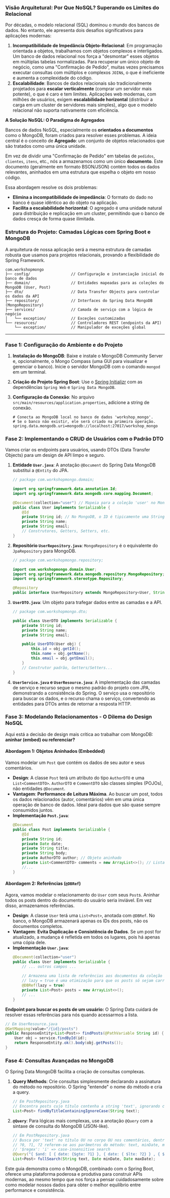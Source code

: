 ### **Visão Arquitetural: Por Que NoSQL? Superando os Limites do Relacional**

Por décadas, o modelo relacional (SQL) dominou o mundo dos bancos de dados. No entanto, ele apresenta dois desafios significativos para aplicações modernas:

1.  **Incompatibilidade de Impedância Objeto-Relacional**: Em programação orientada a objetos, trabalhamos com objetos complexos e interligados. Um banco de dados relacional nos força a "desmontar" esses objetos em múltiplas tabelas normalizadas. Para recuperar um único objeto de negócio, como uma "Confirmação de Pedido", muitas vezes precisamos executar consultas com múltiplos e complexos `JOIN`s, o que é ineficiente e aumenta a complexidade do código.
2.  **Escalabilidade**: Bancos de dados relacionais são tradicionalmente projetados para **escalar verticalmente** (comprar um servidor mais potente), o que é caro e tem limites. Aplicações web modernas, com milhões de usuários, exigem **escalabilidade horizontal** (distribuir a carga em um cluster de servidores mais simples), algo que o modelo relacional não suporta nativamente com eficiência.

**A Solução NoSQL: O Paradigma de Agregados**

Bancos de dados NoSQL, especialmente os **orientados a documentos** como o MongoDB, foram criados para resolver esses problemas. A ideia central é o conceito de **Agregado**: um conjunto de objetos relacionados que são tratados como uma única unidade.

Em vez de dividir uma "Confirmação de Pedido" em tabelas de `pedidos`, `clientes`, `itens`, etc., nós a armazenamos como um único **documento**. Este documento (geralmente em formato BSON/JSON) contém todos os dados relevantes, aninhados em uma estrutura que espelha o objeto em nosso código.

Essa abordagem resolve os dois problemas:

  * **Elimina a incompatibilidade de impedância**: O formato do dado no banco é quase idêntico ao do objeto na aplicação.
  * **Facilita a escalabilidade horizontal**: O agregado é uma unidade natural para distribuição e replicação em um cluster, permitindo que o banco de dados cresça de forma quase ilimitada.

### **Estrutura do Projeto: Camadas Lógicas com Spring Boot e MongoDB**

A arquitetura de nossa aplicação será a mesma estrutura de camadas robusta que usamos para projetos relacionais, provando a flexibilidade do Spring Framework.

```
com.workshopmongo
├── config/                  // Configuração e instanciação inicial do banco de dados
├── domain/                  // Entidades mapeadas para as coleções do MongoDB (User, Post)
├── dto/                     // Data Transfer Objects para controlar os dados da API
├── repository/              // Interfaces do Spring Data MongoDB (MongoRepository)
├── services/                // Camada de serviço com a lógica de negócio
│   └── exception/           // Exceções customizadas
└── resources/               // Controladores REST (endpoints da API)
    └── exception/           // Manipulador de exceções global
```

-----

### **Fase 1: Configuração do Ambiente e do Projeto**

1.  **Instalação do MongoDB**: Baixe e instale o MongoDB Community Server e, opcionalmente, o Mongo Compass (uma GUI para visualizar e gerenciar o banco). Inicie o servidor MongoDB com o comando `mongod` em um terminal.

2.  **Criação do Projeto Spring Boot**: Use o [Spring Initializr](https://start.spring.io/) com as dependências `Spring Web` e `Spring Data MongoDB`.

3.  **Configuração da Conexão**: No arquivo `src/main/resources/application.properties`, adicione a string de conexão.

    ```properties
    # Conecta ao MongoDB local no banco de dados 'workshop_mongo'.
    # Se o banco não existir, ele será criado na primeira operação.
    spring.data.mongodb.uri=mongodb://localhost:27017/workshop_mongo
    ```

### **Fase 2: Implementando o CRUD de Usuários com o Padrão DTO**

Vamos criar os endpoints para usuários, usando DTOs (Data Transfer Objects) para um design de API limpo e seguro.

1.  **Entidade `User.java`**: A anotação `@Document` do Spring Data MongoDB substitui a `@Entity` do JPA.

    ```java
    // package com.workshopmongo.domain;

    import org.springframework.data.annotation.Id;
    import org.springframework.data.mongodb.core.mapping.Document;

    @Document(collection="user") // Mapeia para a coleção 'user' no MongoDB
    public class User implements Serializable {
        @Id
        private String id; // No MongoDB, o ID é tipicamente uma String
        private String name;
        private String email;
        // Construtores, Getters, Setters, etc.
    }
    ```

2.  **Repositório `UserRepository.java`**: `MongoRepository` é o equivalente do `JpaRepository` para MongoDB.

    ```java
    // package com.workshopmongo.repository;

    import com.workshopmongo.domain.User;
    import org.springframework.data.mongodb.repository.MongoRepository;
    import org.springframework.stereotype.Repository;

    @Repository
    public interface UserRepository extends MongoRepository<User, String> { }
    ```

3.  **`UserDTO.java`**: Um objeto para trafegar dados entre as camadas e a API.

    ```java
    // package com.workshopmongo.dto;

    public class UserDTO implements Serializable {
        private String id;
        private String name;
        private String email;

        public UserDTO(User obj) {
            this.id = obj.getId();
            this.name = obj.getName();
            this.email = obj.getEmail();
        }
        // Construtor padrão, Getters/Setters...
    }
    ```

4.  **`UserService.java` e `UserResource.java`**: A implementação das camadas de serviço e recurso segue o mesmo padrão do projeto com JPA, demonstrando a consistência do Spring. O serviço usa o repositório para buscar os dados, e o recurso chama o serviço, convertendo as entidades para DTOs antes de retornar a resposta HTTP.

### **Fase 3: Modelando Relacionamentos - O Dilema do Design NoSQL**

Aqui está a decisão de design mais crítica ao trabalhar com MongoDB: **aninhar (embed) ou referenciar?**

#### **Abordagem 1: Objetos Aninhados (Embedded)**

Vamos modelar um `Post` que contém os dados de seu autor e seus comentários.

  * **Design**: A classe `Post` terá um atributo do tipo `AuthorDTO` e uma `List<CommentDTO>`. `AuthorDTO` e `CommentDTO` são classes simples (POJOs), não entidades `@Document`.
  * **Vantagem**: **Performance de Leitura Máxima**. Ao buscar um post, todos os dados relacionados (autor, comentários) vêm em uma única operação de banco de dados. Ideal para dados que são quase sempre consumidos juntos.
  * **Implementação `Post.java`**:
    ```java
    @Document
    public class Post implements Serializable {
        @Id
        private String id;
        private Date date;
        private String title;
        private String body;
        private AuthorDTO author; // Objeto aninhado
        private List<CommentDTO> comments = new ArrayList<>(); // Lista de objetos aninhados
        //...
    }
    ```

#### **Abordagem 2: Referências (`@DBRef`)**

Agora, vamos modelar o relacionamento do `User` com seus `Post`s. Aninhar todos os posts dentro do documento do usuário seria inviável. Em vez disso, armazenamos referências.

  * **Design**: A classe `User` terá uma `List<Post>`, anotada com `@DBRef`. No banco, o MongoDB armazenará apenas os IDs dos posts, não os documentos completos.
  * **Vantagem**: **Evita Duplicação e Consistência de Dados**. Se um post for atualizado, a mudança é refletida em todos os lugares, pois há apenas uma cópia dele.
  * **Implementação `User.java`**:
    ```java
    @Document(collection="user")
    public class User implements Serializable {
        // ... outros campos ...
        
        // Armazena uma lista de referências aos documentos da coleção Post.
        // lazy = true é uma otimização para que os posts só sejam carregados quando explicitamente acessados.
        @DBRef(lazy = true)
        private List<Post> posts = new ArrayList<>();
        // ...
    }
    ```

**Endpoint para buscar os posts de um usuário:**
O Spring Data cuidará de resolver essas referências para nós quando acessarmos a lista.

```java
// Em UserResource.java
@GetMapping(value="/{id}/posts")
public ResponseEntity<List<Post>> findPosts(@PathVariable String id) {
    User obj = service.findById(id);
    return ResponseEntity.ok().body(obj.getPosts());
}
```

### **Fase 4: Consultas Avançadas no MongoDB**

O Spring Data MongoDB facilita a criação de consultas complexas.

1.  **Query Methods**: Crie consultas simplesmente declarando a assinatura do método no repositório. O Spring "entende" o nome do método e cria a query.

    ```java
    // Em PostRepository.java
    // Encontra posts cujo título contenha a string 'text', ignorando caixa alta/baixa.
    List<Post> findByTitleContainingIgnoreCase(String text);
    ```

2.  **`@Query`**: Para lógicas mais complexas, use a anotação `@Query` com a sintaxe de consulta do MongoDB (JSON-like).

    ```java
    // Em PostRepository.java
    // Busca por 'text' no título OU no corpo OU nos comentários, dentro de um intervalo de datas.
    // ?0, ?1, ?2 referem-se aos parâmetros do método: text, minDate, maxDate.
    // '$regex': 'i' => case-insensitive search
    @Query("{ $and: [ { date: {$gte: ?1} }, { date: { $lte: ?2} } , { $or: [ { 'title': { $regex: ?0, $options: 'i' } }, { 'body': { $regex: ?0, $options: 'i' } }, { 'comments.text': { $regex: ?0, $options: 'i' } } ] } ] }")
    List<Post> fullSearch(String text, Date minDate, Date maxDate);
    ```

Este guia demonstra como o MongoDB, combinado com o Spring Boot, oferece uma plataforma poderosa e produtiva para construir APIs modernas, ao mesmo tempo que nos força a pensar cuidadosamente sobre como modelar nossos dados para obter o melhor equilíbrio entre performance e consistência.